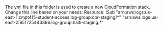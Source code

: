 The yml file in this folder is used to create a new CloudFormation stack. Change this line based on
your needs: Resource: !Sub "arn:aws:logs:us-east-1:cmpt415-student-access:log-group:cbr-staging/\*"
"arn:aws:logs:us-east-2:851725443396:log-group:haiti-staging:\*"
